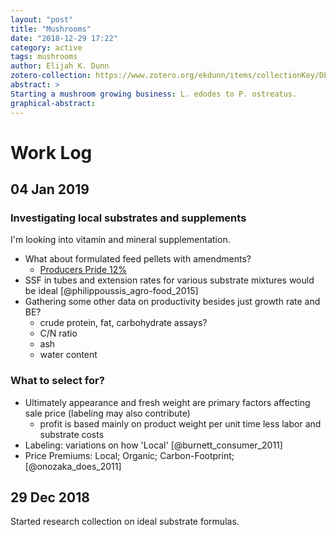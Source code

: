 ```yaml
---
layout: "post"
title: "Mushrooms"
date: "2018-12-29 17:22"
category: active
tags: mushrooms
author: Elijah K. Dunn
zotero-collection: https://www.zotero.org/ekdunn/items/collectionKey/DLI8YQMP
abstract: >
Starting a mushroom growing business: L. edodes to P. ostreatus.
graphical-abstract:
---
```


# Work Log

## 04 Jan 2019

### Investigating local substrates and supplements
I'm looking into vitamin and mineral supplementation.
- What about formulated feed pellets with amendments?
  - [Producers Pride 12%](https://www.tractorsupply.com/tsc/product/producers-pride-12-horse-pellet-50-lb?cm_vc=-10005)
- SSF in tubes and extension rates for various substrate mixtures would be ideal [@philippoussis_agro-food_2015]
- Gathering some other data on productivity besides just growth rate and BE?
  - crude protein, fat, carbohydrate assays?
  - C/N ratio
  - ash
  - water content

### What to select for?
- Ultimately appearance and fresh weight are primary factors affecting sale price (labeling may also contribute)
  - profit is based mainly on product weight per unit time less labor and substrate costs
- Labeling: variations on how 'Local' [@burnett_consumer_2011]
- Price Premiums: Local; Organic; Carbon-Footprint; [@onozaka_does_2011]


## 29 Dec 2018
Started research collection on ideal substrate formulas.
